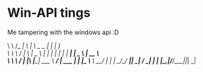 # Win-API tings
Me tampering with the windows api :D

\ \        /_ _|  \  |         \     _ \_ _|  |   |                     _)       
 \ \  \   /   |    \ |        _ \   |   | |   |   | |   |  __|  __|  _ \ | __ \  
  \ \  \ /    |  |\  |_____| ___ \  ___/  |   ___ | |   |\__ \\__ \  __/ | |   | 
   \_/\_/   ___|_| \_|     _/    _\_|   ___| _|  _|\__,_|____/____/\___|_|_|  _| 
